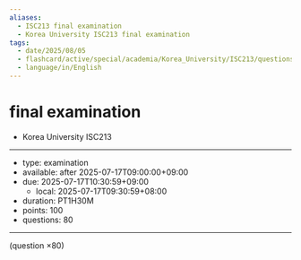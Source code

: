 ```yaml
---
aliases:
  - ISC213 final examination
  - Korea University ISC213 final examination
tags:
  - date/2025/08/05
  - flashcard/active/special/academia/Korea_University/ISC213/questions/final_examination
  - language/in/English
---
```


# final examination

- Korea University ISC213

---

- type: examination
- available: after 2025-07-17T09:00:00+09:00
- due: 2025-07-17T10:30:59+09:00
  - local: 2025-07-17T09:30:59+08:00
- duration: PT1H30M
- points: 100
- questions: 80

---

\(question ×80\)
